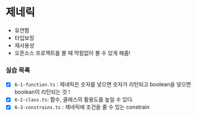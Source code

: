 # 제네릭

- 유연함
- 타입보장
- 재사용성
- 오픈소스 프로젝트를 볼 때 막힘없이 볼 수 있게 해줌!

### 실습 목록

- [x] `6-1-function.ts` : 제네릭은 숫자를 넣으면 숫자가 리턴되고 boolean을 넣으면 boolean이 리턴되는 것 !
- [x] `6-2-class.ts`: 함수, 클래스의 활용도를 높일 수 있다.
- [x] `6-3-constrains.ts` : 제네릭에 조건을 줄 수 있는 constrain
